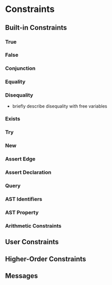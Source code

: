 # Constraints

## Built-in Constraints

### True

### False

### Conjunction

### Equality

### Disequality

- briefly describe disequality with free variables

### Exists

### Try

### New

### Assert Edge

### Assert Declaration

### Query

### AST Identifiers

### AST Property

### Arithmetic Constraints

## User Constraints

## Higher-Order Constraints

## Messages
